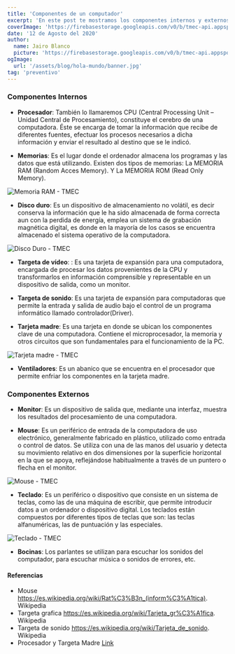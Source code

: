 ```yaml
---
title: 'Componentes de un computador'
excerpt: 'En este post te mostramos los componentes internos y externos que conforman un computador para su correcto funcionamiento.'
coverImage: 'https://firebasestorage.googleapis.com/v0/b/tmec-api.appspot.com/o/images%2Fcomponentes-de-una-pc%2Fteclado.jpg?alt=media&token=126bdf9b-0337-4843-b112-f21cefe92f51'
date: '12 de Agosto del 2020'
author:
  name: Jairo Blanco
  picture: 'https://firebasestorage.googleapis.com/v0/b/tmec-api.appspot.com/o/jmGlZffY_400x400.jpg?alt=media&token=64e638e3-57c1-4d7d-83e0-7ee87a1726fa'
ogImage:
  url: '/assets/blog/hola-mundo/banner.jpg'
tag: 'preventivo'
---
```



### Componentes Internos

<!-- * **Fuente de poder**:  -->

* **Procesador**: También lo llamaremos CPU (Central Processing Unit – Unidad Central de Procesamiento), constituye el cerebro de una computadora. Éste se encarga de tomar la información que recibe de diferentes fuentes, efectuar los procesos necesarios a dicha información y enviar el resultado al destino que se le indicó. 

* **Memorias**: Es el lugar donde el ordenador almacena los programas y las datos que está utilizando. Existen dos tipos de memorias: La MEMORIA RAM (Random Acces Memory).  Y La MEMORIA ROM (Read Only Memory).
<img src="https://firebasestorage.googleapis.com/v0/b/tmec-api.appspot.com/o/images%2Fcomponentes-de-una-pc%2Fmemoria-ram.jpg?alt=media&token=5ccff0de-5b74-457b-b314-bf8e31f3073d" alt="Memoria RAM - TMEC" />

* **Disco duro**: Es un dispositivo de almacenamiento no volátil, es decir conserva la información que le ha sido almacenada de forma correcta aun con la perdida de energía, emplea un sistema de grabación magnética digital, es donde en la mayoría de los casos se encuentra almacenado el sistema operativo de la computadora. 
<img src="https://firebasestorage.googleapis.com/v0/b/tmec-api.appspot.com/o/images%2Fcomponentes-de-una-pc%2Fdisco-duro.jpg?alt=media&token=95298497-3181-4c07-9def-ff8e47fb6746" alt="Disco Duro - TMEC" />

* **Targeta de vídeo**: : Es una tarjeta de expansión para una computadora, encargada de procesar los datos provenientes de la CPU y transformarlos en información comprensible y representable en un dispositivo de salida, como un monitor. 

* **Targeta de sonido**: Es una tarjeta de expansión para computadoras que permite la entrada y salida de audio bajo el control de un programa informático llamado controlador(Driver). 

* **Tarjeta madre**: Es una tarjeta en donde se ubican los componentes clave de una computadora. Contiene el microprocesador, la memoria y otros circuitos que son fundamentales para el funcionamiento de la PC. 
<img src="https://firebasestorage.googleapis.com/v0/b/tmec-api.appspot.com/o/images%2Fcomponentes-de-una-pc%2Ftarjeta-madre.jpg?alt=media&token=a82d20bc-00bc-4152-b168-d37ad5a8c6ef" alt="Tarjeta madre - TMEC" />

* **Ventiladores**: Es un abanico que se encuentra en el procesador que permite enfriar los componentes en la tarjeta madre.



### Componentes Externos

* **Monitor**: Es un dispositivo de salida que, mediante una interfaz, muestra los resultados del procesamiento de una computadora. 

* **Mouse**: Es un periférico de entrada de la computadora de uso electrónico, generalmente fabricado en plástico, utilizado como entrada o control de datos. Se utiliza con una de las manos del usuario y detecta su movimiento relativo en dos dimensiones por la superficie horizontal en la que se apoya, reflejándose habitualmente a través de un puntero o flecha en el monitor.
<img src="https://firebasestorage.googleapis.com/v0/b/tmec-api.appspot.com/o/images%2Fcomponentes-de-una-pc%2Fmouse.jpg?alt=media&token=8c37d926-da04-4f72-be3b-37452aa63552" alt="Mouse - TMEC" />

* **Teclado**: Es un periférico o dispositivo que consiste en un sistema de teclas, como las de una máquina de escribir, que permite introducir datos a un ordenador o dispositivo digital. Los teclados están compuestos por diferentes tipos de teclas que son: las teclas alfanuméricas, las de puntuación y las especiales. 
<img src="https://firebasestorage.googleapis.com/v0/b/tmec-api.appspot.com/o/images%2Fcomponentes-de-una-pc%2Fteclado.jpg?alt=media&token=e0df3d3f-4318-4ed1-a8a7-b7fa24218012" alt="Teclado - TMEC" />


* **Bocinas**: Los parlantes se utilizan para escuchar los sonidos del computador, para escuchar música o sonidos de errores, etc. 


<article class="referencias">
  <h4>Referencias</h4>
  <ul>
    <li>Mouse
      <a target="_blank" href="https://es.wikipedia.org/wiki/Rat%C3%B3n_(inform%C3%A1tica)">https://es.wikipedia.org/wiki/Rat%C3%B3n_(inform%C3%A1tica)</a>. Wikipedia
    </li>
    <li>Targeta grafica
      <a target="_blank" href="https://es.wikipedia.org/wiki/Tarjeta_gr%C3%A1fica">https://es.wikipedia.org/wiki/Tarjeta_gr%C3%A1fica</a>. Wikipedia
    </li>
    <li>Targeta de sonido
      <a target="_blank" href="https://es.wikipedia.org/wiki/Tarjeta_de_sonido">https://es.wikipedia.org/wiki/Tarjeta_de_sonido</a>. Wikipedia
    </li>
    <li>Procesador y Targeta Madre
      <a target="_blank" href="https://tallerinformatica.wordpress.com/la-placa-madre-y-el-microprocesador/#:~:text=La%20placa%20madre%3A%20Motherboard.,el%20funcionamiento%20de%20la%20computadora.&text=La%20placa%20madre%20tiene%20todos,para%20el%20procesamiento%20de%20datos.">Link</a>
    </li>
  </ul>
</article>